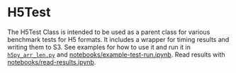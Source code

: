 # H5Test

The H5Test Class is intended to be used as a parent class for various benchmark tests for H5 formats. It includes a wrapper for timing results and writing them to S3. See examples for how to use it and run it in [`h5py_arr_len.py`](h5py_arr_len.py) and [notebooks/example-test-run.ipynb](./notebooks/example-test-run.ipynb). Read results with [notebooks/read-results.ipynb](./notebooks/read-results.ipynb).
